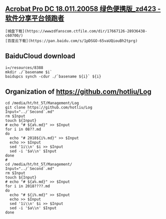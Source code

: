## [Acrobat Pro DC 18.011.20058 绿色便携版_zd423 - 软件分享平台领跑者](http://www.zdfans.com/html/8388.html)

	[城盘下载](https://wwwzdfanscom.ctfile.com/dir/17667126-28936438-c60700/)
	[百度云下载](https://pan.baidu.com/s/1pDSGO-65vaUQiouBh2tprg)

## BaiduCloud download

```
i=/resources/8388
mkdir ./`basename $i`
baidupcs synch -cdur ./`basename ${i}` ${i}
```

## Organization of https://github.com/hotliu/Log

```
cd /media/ht/ht_5T/Management/Log
git clone https://github.com/hotliu/Log
Input="../`Second`.md" 
rm $Input
touch ${Input}
# echo "# ${a%.md}" >> $Input
for i in 08??.md
do
  echo "# 2018${i%.md}" >> $Input
  echo >> $Input
  sed '1i\\n' $i >> $Input
  sed -i '$a\\n' $Input
done
#
cd /media/ht/ht_5T/Management/
Input="../`Second`.md" 
rm $Input
touch ${Input}
# echo "# ${a%.md}" >> $Input
for i in 2018????.md
do
  echo "# ${i%.md}" >> $Input
  echo >> $Input
  sed '1i\\n' $i >> $Input
  sed -i '$a\\n' $Input
done
```
